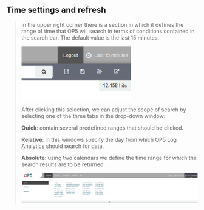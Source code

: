 Time settings and refresh
-------------------------

> In the upper right corner there is a section in which it defines the
> range of time that OP5 will search in terms of conditions contained in
> the search bar. The default value is the last 15 minutes.
>
>![](./media/media/image7.png)
>
> After clicking this selection, we can adjust the scope of search by
> selecting one of the three tabs in the drop-down window:
>
> **Quick**: contain several predefined ranges that should be clicked.
>
> **Relative**: in this windows specify the day from which OP5 Log
> Analytics should search for data.
>
> **Absolute**: using two calendars we define the time range for which
> the search results are to be returned.
>
> ![](./media/media/image8.png)
